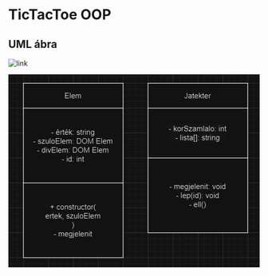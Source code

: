 # TicTacToe OOP

## UML ábra

![link](https://app.diagrams.net/#G1-cS2I1Zk9Oz4BzpV4dO5-oUE9D_esIye#%7B%22pageId%22%3A%22hltCvTtFM5MoiseF96kt%22%7D)

![UML Ábra](UML.png "UML Ábra")
